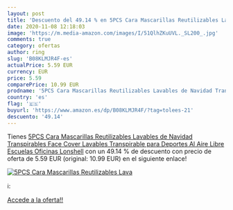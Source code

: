 ```yaml
---
layout: post
title: 'Descuento del 49.14 % en 5PCS Cara Mascarillas Reutilizables Lava'
date: 2020-11-08 12:18:03
image: 'https://m.media-amazon.com/images/I/51QlhZKuUVL._SL200_.jpg'
comments: true
category: ofertas
author: ring
slug: 'B08KLMJR4F-es'
actualPrice: 5.59 EUR
currency: EUR
price: 5.59
comparePrice: 10.99 EUR
prodname: '5PCS Cara Mascarillas Reutilizables Lavables de Navidad Transpirables Face Cover Lavables Transpirable para Deportes Al Aire Libre  Escuelas  Oficinas Lonshell'
country: 'es'
flag: '🇪🇸'
buyurl: 'https://www.amazon.es/dp/B08KLMJR4F/?tag=tolees-21'
descuento: '49.14'
---
```


Tienes [5PCS Cara Mascarillas Reutilizables Lavables de Navidad Transpirables Face Cover Lavables Transpirable para Deportes Al Aire Libre  Escuelas  Oficinas Lonshell](https://www.amazon.es/dp/B08KLMJR4F/?tag=tolees-21) con un 49.14 % de descuento con precio de oferta de 5.59 EUR (original: 10.99 EUR) en el siguiente enlace!

[![5PCS Cara Mascarillas Reutilizables Lava](https://m.media-amazon.com/images/I/51QlhZKuUVL._SL200_.jpg)](https://www.amazon.es/dp/B08KLMJR4F/?tag=tolees-21)

ℹ️:


[Accede a la oferta!!](https://www.amazon.es/dp/B08KLMJR4F/?tag=tolees-21)

